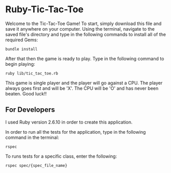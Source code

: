 # Ruby-Tic-Tac-Toe

Welcome to the Tic-Tac-Toe Game! To start, simply download this file and save it anywhere on your computer. Using the terminal, navigate to the saved file's directory and type in the following commands to install all of the required Gems:

    bundle install

After that then the game is ready to play. Type in the following command to begin playing:

    ruby lib/tic_tac_toe.rb

This game is single player and the player will go against a CPU. The player always goes first and will be 'X'. The CPU will be 'O' and has never been beaten. Good luck!!

## For Developers

I used Ruby version 2.6.10 in order to create this application.

In order to run all the tests for the application, type in the following command in the terminal:

    rspec

To runs tests for a specific class, enter the following:

    rspec spec/{spec_file_name}
